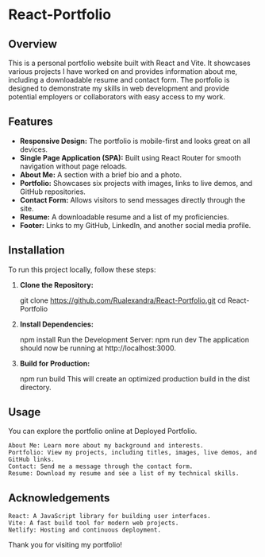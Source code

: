# React-Portfolio

## Overview

This is a personal portfolio website built with React and Vite. It showcases various projects I have worked on and provides information about me, including a downloadable resume and contact form. The portfolio is designed to demonstrate my skills in web development and provide potential employers or collaborators with easy access to my work.

## Features

- **Responsive Design:** The portfolio is mobile-first and looks great on all devices.
- **Single Page Application (SPA):** Built using React Router for smooth navigation without page reloads.
- **About Me:** A section with a brief bio and a photo.
- **Portfolio:** Showcases six projects with images, links to live demos, and GitHub repositories.
- **Contact Form:** Allows visitors to send messages directly through the site.
- **Resume:** A downloadable resume and a list of my proficiencies.
- **Footer:** Links to my GitHub, LinkedIn, and another social media profile.

## Installation

To run this project locally, follow these steps:

1. **Clone the Repository:**
   
   git clone https://github.com/Rualexandra/React-Portfolio.git
   cd React-Portfolio

2. **Install Dependencies:**

    npm install
    Run the Development Server:
    npm run dev
The application should now be running at http://localhost:3000.

3. **Build for Production:** 

    npm run build
This will create an optimized production build in the dist directory.

## Usage
You can explore the portfolio online at Deployed Portfolio.

    About Me: Learn more about my background and interests.
    Portfolio: View my projects, including titles, images, live demos, and GitHub links.
    Contact: Send me a message through the contact form.
    Resume: Download my resume and see a list of my technical skills.

## Acknowledgements
    React: A JavaScript library for building user interfaces.
    Vite: A fast build tool for modern web projects.
    Netlify: Hosting and continuous deployment.

Thank you for visiting my portfolio!